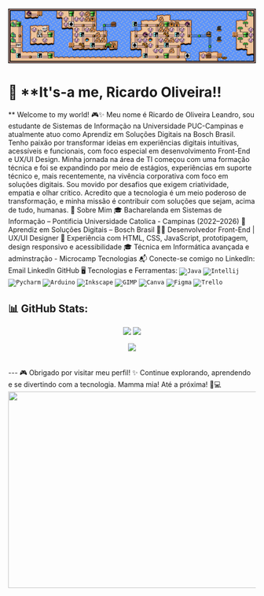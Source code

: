 

![mario](https://github.com/AkiraSunsets/AkiraSunsets/blob/main/mario.gif) 
# 🍄 **It's-a me, Ricardo Oliveira!!
** Welcome to my world! 🎮✨ 
Meu nome é Ricardo de Oliveira Leandro, sou estudante de Sistemas de Informação na Universidade PUC-Campinas e atualmente atuo como Aprendiz em Soluções Digitais na Bosch Brasil. Tenho paixão por transformar ideias em experiências digitais intuitivas, acessíveis e funcionais, com foco especial em desenvolvimento Front-End e UX/UI Design. 
Minha jornada na área de TI começou com uma formação técnica e foi se expandindo por meio de estágios, experiências em suporte técnico e, mais recentemente, na vivência corporativa com foco em soluções digitais. 
Sou movido por desafios que exigem criatividade, empatia e olhar crítico. Acredito que a tecnologia é um meio poderoso de transformação, e minha missão é contribuir com soluções que sejam, acima de tudo, humanas. 
🚀 Sobre Mim
🎓 Bacharelanda em Sistemas de Informação – Pontificia Universidade Catolica - Campinas (2022–2026)
💼 Aprendiz em Soluções Digitais – Bosch Brasil
👩‍💻 Desenvolvedor Front-End | UX/UI Designer
🧰 Experiência com HTML, CSS, JavaScript, prototipagem, design responsivo e acessibilidade
🎓 Técnica em Informática avançada e adminstração - Microcamp Tecnologias
📬 Conecte-se comigo no LinkedIn:
Email LinkedIn GitHub
🖥️ Tecnologias e Ferramentas:
<code><img width="40x" src="https://cdn.jsdelivr.net/gh/devicons/devicon@latest/icons/java/java-original.svg" title="Java"/></code> 
<code><img width="40px" src="https://cdn.jsdelivr.net/gh/devicons/devicon@latest/icons/intellij/intellij-original.svg" title="Intellij"/></code> 
<code><img width="40px" src="https://cdn.jsdelivr.net/gh/devicons/devicon@latest/icons/pycharm/pycharm-original.svg" title="Pycharm"/></code> 
<code><img width="40px" src="https://cdn.jsdelivr.net/gh/devicons/devicon/icons/arduino/arduino-original.svg" title="Arduino"/></code> 
<code><img width="40px" src="https://cdn.jsdelivr.net/gh/devicons/devicon/icons/inkscape/inkscape-original.svg" title="Inkscape"/></code> 
<code><img width="40px" src="https://devicon-website.vercel.app/api/gimp/original.svg" title="GIMP"/></code>
 <code><img width="40px" src="https://cdn.jsdelivr.net/gh/devicons/devicon/icons/canva/canva-original.svg" title="Canva"/></code> 
<code><img width="40px" src="https://cdn.jsdelivr.net/gh/devicons/devicon@latest/icons/figma/figma-original.svg" title="Figma"/></code> 
<code><img width="40px" src="https://cdn.jsdelivr.net/gh/devicons/devicon/icons/trello/trello-plain.svg" title="Trello"/></code> 
## 📊 GitHub Stats: 
<p align="center"> <img src="https://github-readme-stats.vercel.app/api?username=ricardoOlean&theme=dracula&hide_border=false&include_all_commits=false&count_private=false" width="49%" /> 
<img src="https://github-readme-streak-stats.herokuapp.com/?user=ricardoOlean&theme=dracula&hide_border=false" width="49%" /> </p> <p align="center">
 <img src="https://github-readme-stats.vercel.app/api/top-langs/?username=ricardoOlean&theme=dracula&hide_border=false&include_all_commits=false&count_private=false&layout=compact" width="49%" />
 </p>
 <br clear="both">
 --- 🎮 Obrigado por visitar meu perfil! ✨ Continue explorando, aprendendo e se divertindo com a tecnologia. 
Mamma mia! Até a próxima! 
🍝💻 <img src="https://media2.giphy.com/media/v1.Y2lkPTc5MGI3NjExNG4zcmt2YmgzeXd2eHUyYTZzMmd3ODE1cWtocXNmY2J3NzZyZGN4ayZlcD12MV9pbnRlcm5hbF9naWZfYnlfaWQmY3Q9Zw/1Aj4GdLC0amFRv10VT/giphy.gif" height=400 width=600/>








